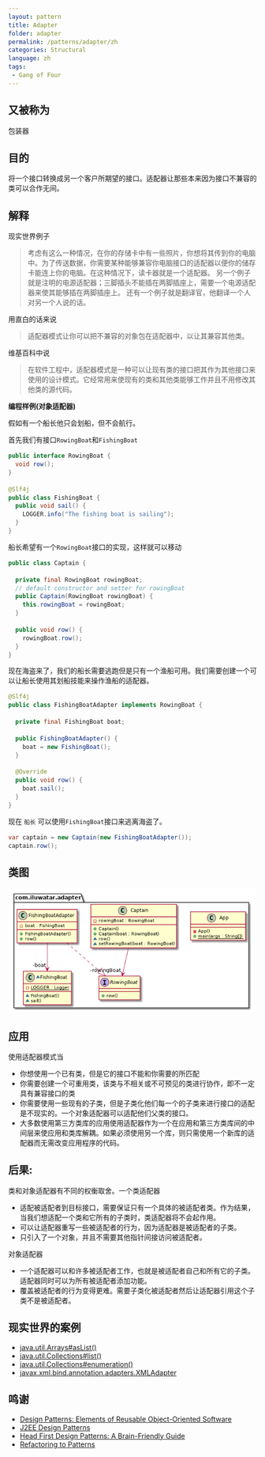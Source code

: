 ```yaml
---
layout: pattern
title: Adapter
folder: adapter
permalink: /patterns/adapter/zh
categories: Structural
language: zh
tags:
 - Gang of Four
---
```


## 又被称为
包装器

## 目的
将一个接口转换成另一个客户所期望的接口。适配器让那些本来因为接口不兼容的类可以合作无间。

## 解释

现实世界例子

> 考虑有这么一种情况，在你的存储卡中有一些照片，你想将其传到你的电脑中。为了传送数据，你需要某种能够兼容你电脑接口的适配器以便你的储存卡能连上你的电脑。在这种情况下，读卡器就是一个适配器。
> 另一个例子就是注明的电源适配器；三脚插头不能插在两脚插座上，需要一个电源适配器来使其能够插在两脚插座上。
> 还有一个例子就是翻译官，他翻译一个人对另一个人说的话。

用直白的话来说

> 适配器模式让你可以把不兼容的对象包在适配器中，以让其兼容其他类。

维基百科中说

> 在软件工程中，适配器模式是一种可以让现有类的接口把其作为其他接口来使用的设计模式。它经常用来使现有的类和其他类能够工作并且不用修改其他类的源代码。

**编程样例(对象适配器)**

假如有一个船长他只会划船，但不会航行。

首先我们有接口`RowingBoat`和`FishingBoat`

```java
public interface RowingBoat {
  void row();
}

@Slf4j
public class FishingBoat {
  public void sail() {
    LOGGER.info("The fishing boat is sailing");
  }
}
```
船长希望有一个`RowingBoat`接口的实现，这样就可以移动

```java
public class Captain {

  private final RowingBoat rowingBoat;
  // default constructor and setter for rowingBoat
  public Captain(RowingBoat rowingBoat) {
    this.rowingBoat = rowingBoat;
  }

  public void row() {
    rowingBoat.row();
  }
}
```

现在海盗来了，我们的船长需要逃跑但是只有一个渔船可用。我们需要创建一个可以让船长使用其划船技能来操作渔船的适配器。

```java
@Slf4j
public class FishingBoatAdapter implements RowingBoat {

  private final FishingBoat boat;

  public FishingBoatAdapter() {
    boat = new FishingBoat();
  }

  @Override
  public void row() {
    boat.sail();
  }
}

```

现在 `船长` 可以使用`FishingBoat`接口来逃离海盗了。

```java
var captain = new Captain(new FishingBoatAdapter());
captain.row();
```

## 类图
![alt text](../../../adapter/etc/adapter.urm.png "Adapter class diagram")


## 应用
使用适配器模式当

* 你想使用一个已有类，但是它的接口不能和你需要的所匹配
* 你需要创建一个可重用类，该类与不相关或不可预见的类进行协作，即不一定具有兼容接口的类
* 你需要使用一些现有的子类，但是子类化他们每一个的子类来进行接口的适配是不现实的。一个对象适配器可以适配他们父类的接口。
* 大多数使用第三方类库的应用使用适配器作为一个在应用和第三方类库间的中间层来使应用和类库解耦。如果必须使用另一个库，则只需使用一个新库的适配器而无需改变应用程序的代码。

## 后果:
类和对象适配器有不同的权衡取舍。一个类适配器

*	适配被适配者到目标接口，需要保证只有一个具体的被适配者类。作为结果，当我们想适配一个类和它所有的子类时，类适配器将不会起作用。
*	可以让适配器重写一些被适配者的行为，因为适配器是被适配者的子类。
*	只引入了一个对象，并且不需要其他指针间接访问被适配者。

对象适配器	

*	一个适配器可以和许多被适配者工作，也就是被适配者自己和所有它的子类。适配器同时可以为所有被适配者添加功能。
*	覆盖被适配者的行为变得更难。需要子类化被适配者然后让适配器引用这个子类不是被适配者。


## 现实世界的案例

* [java.util.Arrays#asList()](http://docs.oracle.com/javase/8/docs/api/java/util/Arrays.html#asList%28T...%29)
* [java.util.Collections#list()](https://docs.oracle.com/javase/8/docs/api/java/util/Collections.html#list-java.util.Enumeration-)
* [java.util.Collections#enumeration()](https://docs.oracle.com/javase/8/docs/api/java/util/Collections.html#enumeration-java.util.Collection-)
* [javax.xml.bind.annotation.adapters.XMLAdapter](http://docs.oracle.com/javase/8/docs/api/javax/xml/bind/annotation/adapters/XmlAdapter.html#marshal-BoundType-)


## 鸣谢

* [Design Patterns: Elements of Reusable Object-Oriented Software](https://www.amazon.com/gp/product/0201633612/ref=as_li_tl?ie=UTF8&camp=1789&creative=9325&creativeASIN=0201633612&linkCode=as2&tag=javadesignpat-20&linkId=675d49790ce11db99d90bde47f1aeb59)
* [J2EE Design Patterns](https://www.amazon.com/gp/product/0596004273/ref=as_li_tl?ie=UTF8&camp=1789&creative=9325&creativeASIN=0596004273&linkCode=as2&tag=javadesignpat-20&linkId=48d37c67fb3d845b802fa9b619ad8f31)
* [Head First Design Patterns: A Brain-Friendly Guide](https://www.amazon.com/gp/product/0596007124/ref=as_li_tl?ie=UTF8&camp=1789&creative=9325&creativeASIN=0596007124&linkCode=as2&tag=javadesignpat-20&linkId=6b8b6eea86021af6c8e3cd3fc382cb5b)
* [Refactoring to Patterns](https://www.amazon.com/gp/product/0321213351/ref=as_li_tl?ie=UTF8&camp=1789&creative=9325&creativeASIN=0321213351&linkCode=as2&tag=javadesignpat-20&linkId=2a76fcb387234bc71b1c61150b3cc3a7)

```

```